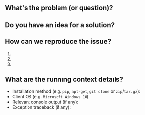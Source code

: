 ## What's the problem (or question)?
<!--- If describing a bug, tell us what happens instead of the expected behavior -->
<!--- If suggesting a change/improvement, explain the difference from current behavior -->

## Do you have an idea for a solution?
<!--- Not obligatory, but suggest a fix/reason for the bug, -->
<!--- or ideas how to implement the addition or change -->

## How can we reproduce the issue?
<!--- Provide unambiguous set of steps to reproduce this bug. Include command to reproduce, if relevant (you can mask the sensitive data) -->
1.
2.
3.

## What are the running context details?
<!--- Include as many relevant details about the running context you experienced the bug/problem in -->
* Installation method (e.g. `pip`, `apt-get`, `git clone` or `zip`/`tar.gz`):
* Client OS (e.g. `Microsoft Windows 10`)
* Relevant console output (if any):
* Exception traceback (if any):
